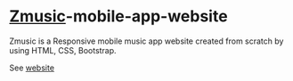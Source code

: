 # [Zmusic](https://rahuliitkgp31.github.io/Zmusic-mobile-app-website/)-mobile-app-website
Zmusic is a Responsive mobile music app website created from scratch by using HTML, CSS, Bootstrap.

See [website](https://rahuliitkgp31.github.io/Zmusic-mobile-app-website/)
